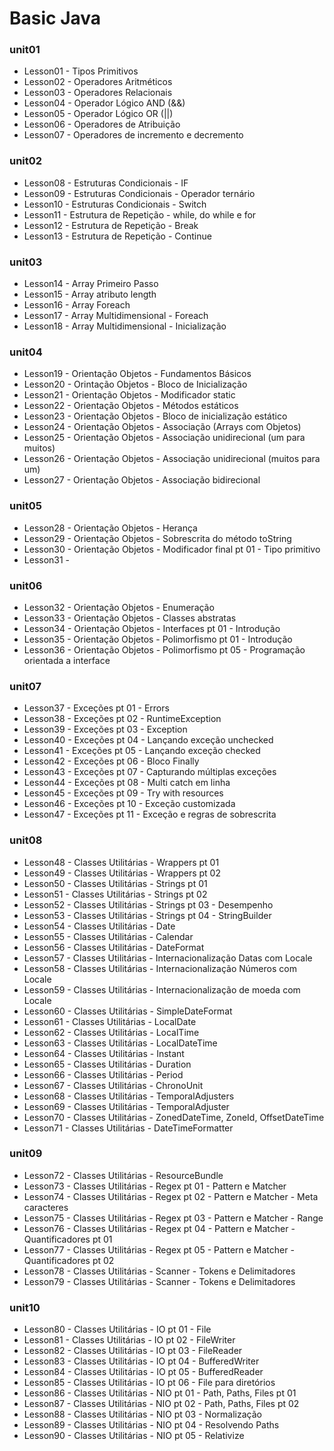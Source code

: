 # Basic Java[]()

### unit01
  * Lesson01 - Tipos Primitivos
  * Lesson02 - Operadores Aritméticos
  * Lesson03 - Operadores Relacionais
  * Lesson04 - Operador Lógico AND (&&)
  * Lesson05 - Operador Lógico OR (||)
  * Lesson06 - Operadores de Atribuição
  * Lesson07 - Operadores de incremento e decremento
### unit02
  * Lesson08 - Estruturas Condicionais - IF
  * Lesson09 - Estruturas Condicionais - Operador ternário
  * Lesson10 - Estruturas Condicionais - Switch
  * Lesson11 - Estrutura de Repetição - while, do while e for
  * Lesson12 - Estrutura de Repetição - Break
  * Lesson13 - Estrutura de Repetição - Continue
### unit03
  * Lesson14 - Array Primeiro Passo
  * Lesson15 - Array atributo length
  * Lesson16 - Array Foreach
  * Lesson17 - Array Multidimensional - Foreach
  * Lesson18 - Array Multidimensional - Inicialização
### unit04
  * Lesson19 - Orientação Objetos - Fundamentos Básicos
  * Lesson20 - Orintação Objetos - Bloco de Inicialização
  * Lesson21 - Orientação Objetos - Modificador static
  * Lesson22 - Orientação Objetos - Métodos estáticos
  * Lesson23 - Orientação Objetos - Bloco de inicialização estático
  * Lesson24 - Orientação Objetos - Associação (Arrays com Objetos)
  * Lesson25 - Orientação Objetos - Associação unidirecional (um para muitos)
  * Lesson26 - Orientação Objetos - Associação unidirecional (muitos para um)
  * Lesson27 - Orientação Objetos - Associação bidirecional
### unit05
  * Lesson28 - Orientação Objetos - Herança
  * Lesson29 - Orientação Objetos - Sobrescrita do método toString
  * Lesson30 - Orientação Objetos - Modificador final pt 01 - Tipo primitivo
  * Lesson31 - 
### unit06
  * Lesson32 - Orientação Objetos - Enumeração
  * Lesson33 - Orientação Objetos - Classes abstratas
  * Lesson34 - Orientação Objetos - Interfaces pt 01 - Introdução
  * Lesson35 - Orientação Objetos - Polimorfismo pt 01 - Introdução
  * Lesson36 - Orientação Objetos - Polimorfismo pt 05 - Programação orientada a interface
### unit07
  * Lesson37 - Exceções pt 01 - Errors
  * Lesson38 - Exceções pt 02 - RuntimeException
  * Lesson39 - Exceções pt 03 - Exception
  * Lesson40 - Exceções pt 04 - Lançando exceção unchecked
  * Lesson41 - Exceções pt 05 - Lançando exceção checked
  * Lesson42 - Exceções pt 06 - Bloco Finally
  * Lesson43 - Exceções pt 07 - Capturando múltiplas exceções
  * Lesson44 - Exceções pt 08 - Multi catch em linha
  * Lesson45 - Exceções pt 09 - Try with resources
  * Lesson46 - Exceções pt 10 - Exceção customizada
  * Lesson47 - Exceções pt 11 - Exceção e regras de sobrescrita
### unit08
  * Lesson48 - Classes Utilitárias - Wrappers pt 01
  * Lesson49 - Classes Utilitárias - Wrappers pt 02
  * Lesson50 - Classes Utilitárias - Strings pt 01
  * Lesson51 - Classes Utilitárias - Strings pt 02
  * Lesson52 - Classes Utilitárias - Strings pt 03 - Desempenho
  * Lesson53 - Classes Utilitárias - Strings pt 04 - StringBuilder
  * Lesson54 - Classes Utilitárias - Date
  * Lesson55 - Classes Utilitárias - Calendar
  * Lesson56 - Classes Utilitárias - DateFormat
  * Lesson57 - Classes Utilitárias - Internacionalização Datas com Locale
  * Lesson58 - Classes Utilitárias - Internacionalização Números com Locale
  * Lesson59 - Classes Utilitárias - Internacionalização de moeda com Locale
  * Lesson60 - Classes Utilitárias - SimpleDateFormat
  * Lesson61 - Classes Utilitárias - LocalDate
  * Lesson62 - Classes Utilitárias - LocalTime
  * Lesson63 - Classes Utilitárias - LocalDateTime
  * Lesson64 - Classes Utilitárias - Instant
  * Lesson65 - Classes Utilitárias - Duration
  * Lesson66 - Classes Utilitárias - Period
  * Lesson67 - Classes Utilitárias - ChronoUnit
  * Lesson68 - Classes Utilitárias - TemporalAdjusters
  * Lesson69 - Classes Utilitárias - TemporalAdjuster
  * Lesson70 - Classes Utilitárias - ZonedDateTime, ZoneId, OffsetDateTime
  * Lesson71 - Classes Utilitárias - DateTimeFormatter
### unit09
  * Lesson72 - Classes Utilitárias - ResourceBundle
  * Lesson73 - Classes Utilitárias - Regex pt 01 - Pattern e Matcher
  * Lesson74 - Classes Utilitárias - Regex pt 02 - Pattern e Matcher - Meta caracteres
  * Lesson75 - Classes Utilitárias - Regex pt 03 - Pattern e Matcher - Range
  * Lesson76 - Classes Utilitárias - Regex pt 04 - Pattern e Matcher - Quantificadores pt 01
  * Lesson77 - Classes Utilitárias - Regex pt 05 - Pattern e Matcher - Quantificadores pt 02
  * Lesson78 - Classes Utilitárias - Scanner - Tokens e Delimitadores
  * Lesson79 - Classes Utilitárias - Scanner - Tokens e Delimitadores
### unit10
  * Lesson80 - Classes Utilitárias - IO pt 01 - File
  * Lesson81 - Classes Utilitárias - IO pt 02 - FileWriter
  * Lesson82 - Classes Utilitárias - IO pt 03 - FileReader
  * Lesson83 - Classes Utilitárias - IO pt 04 - BufferedWriter
  * Lesson84 - Classes Utilitárias - IO pt 05 - BufferedReader
  * Lesson85 - Classes Utilitárias - IO pt 06 - File para diretórios
  * Lesson86 - Classes Utilitárias - NIO pt 01 - Path, Paths, Files pt 01
  * Lesson87 - Classes Utilitárias - NIO pt 02 - Path, Paths, Files pt 02
  * Lesson88 - Classes Utilitárias - NIO pt 03 - Normalização
  * Lesson89 - Classes Utilitárias - NIO pt 04 - Resolvendo Paths
  * Lesson90 - Classes Utilitárias - NIO pt 05 - Relativize